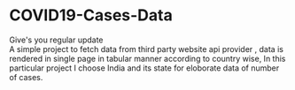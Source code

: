 # COVID19-Cases-Data
Give's you regular update  
A simple project to fetch data from third party website api provider ,
data is rendered in single page in tabular manner according to country wise,
In this particular project I choose India and its state for eloborate data of number of cases.



